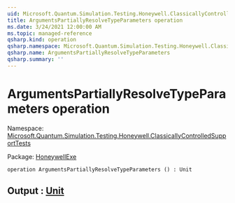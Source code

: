 ```yaml
---
uid: Microsoft.Quantum.Simulation.Testing.Honeywell.ClassicallyControlledSupportTests.ArgumentsPartiallyResolveTypeParameters
title: ArgumentsPartiallyResolveTypeParameters operation
ms.date: 3/24/2021 12:00:00 AM
ms.topic: managed-reference
qsharp.kind: operation
qsharp.namespace: Microsoft.Quantum.Simulation.Testing.Honeywell.ClassicallyControlledSupportTests
qsharp.name: ArgumentsPartiallyResolveTypeParameters
qsharp.summary: ''
---
```


# ArgumentsPartiallyResolveTypeParameters operation

Namespace: [Microsoft.Quantum.Simulation.Testing.Honeywell.ClassicallyControlledSupportTests](xref:Microsoft.Quantum.Simulation.Testing.Honeywell.ClassicallyControlledSupportTests)

Package: [HoneywellExe](https://nuget.org/packages/HoneywellExe)




```qsharp
operation ArgumentsPartiallyResolveTypeParameters () : Unit
```


## Output : [Unit](xref:microsoft.quantum.lang-ref.unit)

